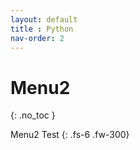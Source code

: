 ```yaml
---
layout: default
title : Python
nav-order: 2
---
```


# Menu2
{: .no_toc }

Menu2 Test
{: .fs-6 .fw-300}
